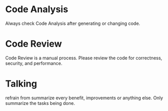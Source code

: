 # Code Analysis

Always check Code Analysis after generating or changing code.

# Code Review

Code Review is a manual process. Please review the code for correctness, security, and performance.

# Talking

refrain from summarize every benefit, improvements or anything else. Only summarize the tasks being done.

